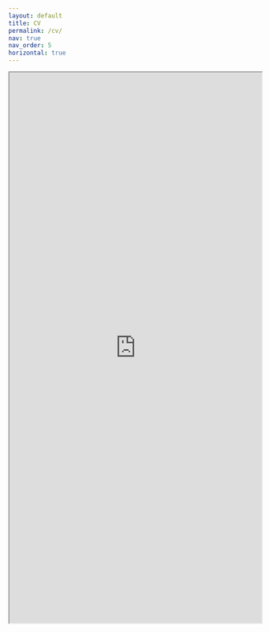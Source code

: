 ```yaml
---
layout: default
title: CV
permalink: /cv/
nav: true
nav_order: 5
horizontal: true
---
```


<iframe src="https://oscarelliott.github.io/assets/pdf/Oscar%20Elliott%20Resum%C3%A9%202.pdf" width="100%" height="1100px"></iframe>
